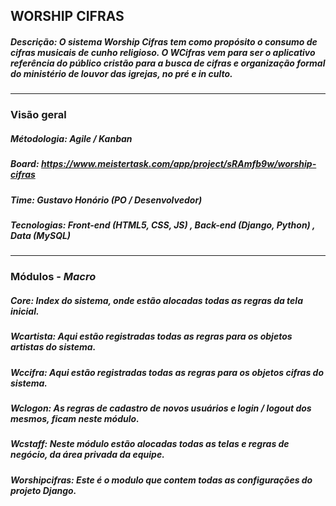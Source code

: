 ## WORSHIP CIFRAS
##### Descrição: O sistema Worship Cifras tem como propósito o consumo de cifras musicais de cunho religioso. O WCifras vem para ser o aplicativo referência do público cristão para a busca de cifras e organização formal do ministério de louvor das igrejas, no pré e in culto.
___
### Visão geral
##### **Métodologia:** *Agile / Kanban*
##### **Board:** *https://www.meistertask.com/app/project/sRAmfb9w/worship-cifras*
##### **Time:** *Gustavo Honório (PO / Desenvolvedor)*
##### **Tecnologias:** *Front-end (HTML5, CSS, JS) , Back-end (Django, Python) , Data (MySQL)*
___
### Módulos - *Macro*
##### **Core:** *Index do sistema, onde estão alocadas todas as regras da tela inicial.*
##### **Wcartista:** *Aqui estão registradas todas as regras para os objetos artistas do sistema.*
##### **Wccifra:** *Aqui estão registradas todas as regras para os objetos cifras do sistema.*
##### **Wclogon:** *As regras de cadastro de novos usuários e login / logout dos mesmos, ficam neste módulo.*
##### **Wcstaff:** *Neste módulo estão alocadas todas as telas e regras de negócio, da área privada da equipe.*
##### **Worshipcifras:** *Este é o modulo que contem todas as configurações do projeto Django.*